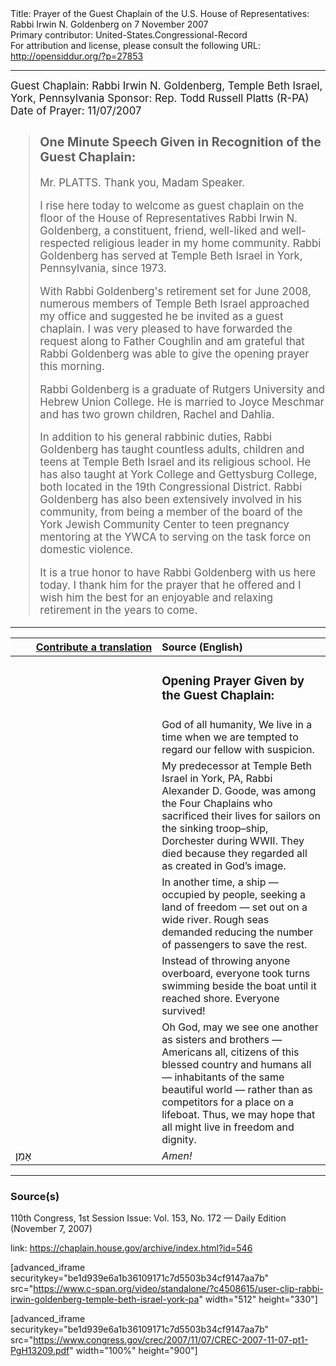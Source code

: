 <html>
<head></head>
<body>
Title: Prayer of the Guest Chaplain of the U.S. House of Representatives: Rabbi Irwin N. Goldenberg on 7 November 2007<br />
Primary contributor: United-States.Congressional-Record<br />
For attribution and license, please consult the following URL: <a href="http://opensiddur.org/?p=27853">http://opensiddur.org/?p=27853</a>
<p />
<hr />

<div class="english" style="font-size:1.2em;">
Guest Chaplain: Rabbi Irwin N. Goldenberg, Temple Beth Israel, York, Pennsylvania
Sponsor: Rep. Todd Russell Platts (R-PA)
Date of Prayer: 11/07/2007

<blockquote>
<h3>One Minute Speech Given in Recognition of the Guest Chaplain:</h3>

Mr. PLATTS. Thank you, Madam Speaker.

I rise here today to welcome as guest chaplain on the floor of the House of Representatives Rabbi Irwin N. Goldenberg, a constituent, friend, well-liked and well-respected religious leader in my home community. Rabbi Goldenberg has served at Temple Beth Israel in York, Pennsylvania, since 1973.

With Rabbi Goldenberg's retirement set for June 2008, numerous members of Temple Beth Israel approached my office and suggested he be invited as a guest chaplain. I was very pleased to have forwarded the request along to Father Coughlin and am grateful that Rabbi Goldenberg was able to give the opening prayer this morning.

Rabbi Goldenberg is a graduate of Rutgers University and Hebrew Union College. He is married to Joyce Meschmar and has two grown children, Rachel and Dahlia.

In addition to his general rabbinic duties, Rabbi Goldenberg has taught countless adults, children and teens at Temple Beth Israel and its religious school. He has also taught at York College and Gettysburg College, both located in the 19th Congressional District. Rabbi Goldenberg has also been extensively involved in his community, from being a member of the board of the York Jewish Community Center to teen pregnancy mentoring at the YWCA to serving on the task force on domestic violence.

It is a true honor to have Rabbi Goldenberg with us here today. I thank him for the prayer that he offered and I wish him the best for an enjoyable and relaxing retirement in the years to come.
</blockquote>
</div>

<hr />

<table style="margin-left: auto;margin-right: auto;" class="draggable">
<thead><tr><th id="x" style="text-align: right;"><a href="/contributing/upload/">Contribute a translation</a></th><th style="text-align: left;">Source (English)</th></tr></thead>
<tbody>
<tr><td style="vertical-align:top;" width="46%">
<div class="liturgy"><span lang="he">

</span></div></td>
 
<td style="vertical-align:top;" width="53%">
<div class="english">
<h3>Opening Prayer Given by the Guest Chaplain:</h3>
</div></td></tr>

<tr><td style="vertical-align:top;" width="46%">
<div class="liturgy"><span lang="he">

</span></div></td>
 
<td style="vertical-align:top;" width="53%">
<div class="english">
God of all humanity,
We live in a time 
when we are tempted 
to regard our fellow 
with suspicion.
</div></td></tr>


<tr><td style="vertical-align:top;" width="46%">
<div class="liturgy"><span lang="he">

</span></div></td>
 
<td style="vertical-align:top;" width="53%">
<div class="english">
My predecessor 
at Temple Beth Israel in York, PA, 
Rabbi Alexander D. Goode, 
was among the Four Chaplains 
who sacrificed their lives 
for sailors on the sinking troop–ship, Dorchester 
during WWII. 
They died because they regarded all 
as created in God’s image.
</div></td></tr>


<tr><td style="vertical-align:top;" width="46%">
<div class="liturgy"><span lang="he">

</span></div></td>
 
<td style="vertical-align:top;" width="53%">
<div class="english">
In another time, 
a ship –– 
occupied by people, 
seeking a land of freedom –– 
set out on a wide river. 
Rough seas demanded 
reducing the number of passengers 
to save the rest.
</div></td></tr>


<tr><td style="vertical-align:top;" width="46%">
<div class="liturgy"><span lang="he">

</span></div></td>
 
<td style="vertical-align:top;" width="53%">
<div class="english">
Instead of throwing anyone overboard, 
everyone took turns swimming beside the boat 
until it reached shore. 
Everyone survived!
</div></td></tr>


<tr><td style="vertical-align:top;" width="46%">
<div class="liturgy"><span lang="he">

</span></div></td>
 
<td style="vertical-align:top;" width="53%">
<div class="english">
Oh God, 
may we see one another 
as sisters and brothers –– 
Americans all, 
citizens of this blessed country 
and humans all –– 
inhabitants of the same beautiful world –– 
rather than as competitors 
for a place on a lifeboat. 
Thus, we may hope 
that all might live 
in freedom 
and dignity.
</div></td></tr>


<tr><td style="vertical-align:top;" width="46%">
<div class="liturgy"><span lang="he">
אָמֵן׃
</span></div></td>
 
<td style="vertical-align:top;" width="53%">
<div class="english">
<em>Amen!</em>
</div></td></tr>
</tbody></table>

<hr />

<h3>Source(s)</h3>

110th Congress, 1st Session
Issue: Vol. 153, No. 172 — Daily Edition (November 7, 2007)

link: <a href="https://chaplain.house.gov/archive/index.html?id=546">https://chaplain.house.gov/archive/index.html?id=546</a>

[advanced_iframe securitykey="be1d939e6a1b36109171c7d5503b34cf9147aa7b" src="https://www.c-span.org/video/standalone/?c4508615/user-clip-rabbi-irwin-goldenberg-temple-beth-israel-york-pa" width="512" height="330"]

[advanced_iframe securitykey="be1d939e6a1b36109171c7d5503b34cf9147aa7b" src="https://www.congress.gov/crec/2007/11/07/CREC-2007-11-07-pt1-PgH13209.pdf" width="100%" height="900"]
</body>
</html>